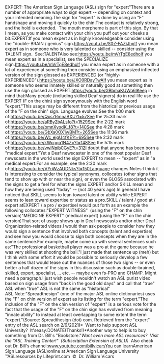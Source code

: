EXPERT: The 
		American Sign Language (ASL) sign for "expert"There are a number of appropriate ways to sign expert -- depending on context 
and your intended meaning.The sign for "expert" is done by using an "F" handshape and moving 
			it quickly to the chin.The contact is relatively strong, and the hold is extended.  
			The mouth morpheme is part of this sign. By that I mean, as you make 
			contact with your chin you puff out your cheeks a bit.EXPERT:If you mean expert as in highly knowledgeable consider using the 
			"double-BRAIN / genius" sign.https://youtu.be/S0Z-FAZiJhgIf you mean expert as in someone who is very talented or skilled -- 
			consider using the TALENT sign.  See:TALENTAlso see:https://youtu.be/mVrTgE8edhoIf you mean expert as in a specialist, see the SPECIALIZE sign.https://youtu.be/mVrTgE8edhoIf you mean expert as in someone with a lot of experience at 
			something then consider using an emphasized inflected version of the 
			sign glossed as EXPERIENCED (or "highly-EXPERIENCED").https://youtu.be/JXO0RDayTwAIf you mean expert as in 
			someone who seems innately skilled or naturally good at something 
			then use the sign glossed as EXPERT.https://youtu.be/GBbmaKUWq6IKeep in mind that:Many people (including skilled Deaf signers) do in real life use the 
			EXPERT (F on the chin) sign synonymously with the English word 
			"expert."This usage may be different from the historical or previous usage of 
			the "F on the chin" sign. Language evolves.See the 1:00 mark of:https://youtu.be/QxsZRmnaBXU?t=57See the 25:33 mark of:https://youtu.be/aRBy2bALsfo?t=1529See the 2:22 mark of:https://youtu.be/bmnXyodK_f8?t=140See the 4:28 mark of:https://youtu.be/GbXa0OX1wBM?t=265See the 11:36 mark of:https://youtu.be/Wc_ejgU4fKE?t=695See the 2:32 mark of:https://youtu.be/kWcpqq1N4Zo?t=148See the 5:15 mark of:https://youtu.be/vwlNpib0GyE?t=312I doubt that anyone has been born a "medical expert."Yet a Deaf newscaster in one of the most popular Deaf newscasts in 
			the world used the sign EXPERT to mean -- "expert" as in "a medical 
			expert.For an example, see the 2:30 mark of:https://youtu.be/VYpWzAUDNks?t=150Language changes.Notes:I think it is interesting to consider the typical synonyms, collocates 
(other signs that tend to show up with or near the sign), or even the GLOSS 
associated with the signs to get a feel for what the signs EXPERT and/or SKILL 
mean and how they are being used "today" -- (not 40 years ago).In general I have noticed that SKILL seems to lean toward talent or ability 
while EXPERT seems to lean toward expertise or status as a pro.SKILL / talent / good at / expert atEXPERT / a pro / expertiseI would put forth as an example the following collocates:"EXPERT WITNESS"  (using the "F" on the chin version)"MEDICINE EXPERT" (medical expert) (using the "F" on the chin version)That sort of usage shows up in Deaf newscasts and/or other Deaf 
Organization-related videos.I would then ask people to consider how they would sign a sentence that involved 
both concepts (talent and expertise) and see how you would choose to sign both 
concepts when they are in the same sentence.For example, maybe come up with several sentences such as:"The professional basketball player was a pro at the game because he was very 
skilled at shooting the ball."I just made that sentence up (meh) but I think with some effort it would be 
possible to seriously develop a few sentences that would tease out the nuances 
of those two signs -- or even better a half dozen of the signs in this 
discussion such as double-brained, skilled, expert, specialist, ... etc. -- 
maybe even fs-PRO and CHAMP. Might need a paragraph.I just wish people wouldn't watch an ASL purist video based on sign usage from 
"back in the good old days" and call that "true" ASL when "true" ASL is not the 
same as "historical" ASL.Note:"Spreadthesign" (one of the major ASL online dictionaries) uses the "F" on chin 
version of expert as its listing for the term "expert."The inclusion of the "F" on the chin version of "expert" is a serious vote for 
the fact that the usage of the "F" on the chin sign has evolved from meaning 
"innate ability" to instead at least overlapping to some extent the term 
"expert."(Source: Spreadthesign (dot) com. Retrieved from the "expert" entry of the ASL 
search on 2/9/2021)* 
Want to help support ASL University?  It'seasy:DONATE(Thanks!)*Another way to help is to buy something from Dr. Bill's "Bookstore."*Want even more ASL resources?  Visit the "ASL Training Center!"  (Subscription 
Extension of ASLU)*  Also check out Dr. Bill's channel:www.youtube.com/billvicarsYou can learnAmerican Sign Language (ASL)online at American Sign Language University ™ASLresources by Lifeprint.com  ©  Dr. William Vicars
